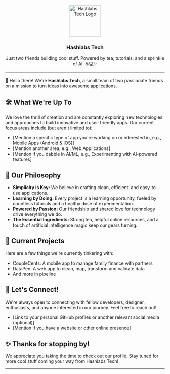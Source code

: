 <p align="center">
  <a href="https://github.com/Hashlabs-Tech">
    <img src="https://avatars.githubusercontent.com/u/[YOUR_ORGANIZATION_ID]?s=200&v=4" alt="Hashlabs Tech Logo" width="100" height="100">
  </a>
  <h3 align="center">Hashlabs Tech</h3>
  <p align="center">
    Just two friends building cool stuff. Powered by tea, tutorials, and a sprinkle of AI. ☕💻✨
  </p>
</p>

---

👋 Hello there! We're **Hashlabs Tech**, a small team of two passionate friends on a mission to turn ideas into awesome applications.

## 🛠️ What We're Up To

We love the thrill of creation and are constantly exploring new technologies and approaches to build innovative and user-friendly apps. Our current focus areas include (but aren't limited to):

* [Mention a specific type of app you're working on or interested in, e.g., Mobile Apps (Android & iOS)]
* [Mention another area, e.g., Web Applications]
* [Mention if you dabble in AI/ML, e.g., Experimenting with AI-powered features]

## 🌱 Our Philosophy

* **Simplicity is Key:** We believe in crafting clean, efficient, and easy-to-use applications.
* **Learning by Doing:** Every project is a learning opportunity, fueled by countless tutorials and a healthy dose of experimentation.
* **Powered by Passion:** Our friendship and shared love for technology drive everything we do.
* **The Essential Ingredients:** Strong tea, helpful online resources, and a touch of artificial intelligence magic keep our gears turning.

## 🔭 Current Projects

Here are a few things we're currently tinkering with:

* CoupleCents: A mobile app to manage family finance with partners
* DataPen: A web app to clean, map, transform and validate data
* And more in pipeline

## 🤝 Let's Connect!

We're always open to connecting with fellow developers, designer, enthusiasts, and anyone interested in our journey. Feel free to reach out!

* [Link to your personal GitHub profiles or another relevant social media (optional)]
* [Mention if you have a website or other online presence]

## ✨ Thanks for stopping by!

We appreciate you taking the time to check out our profile. Stay tuned for more cool stuff coming your way from Hashlabs Tech!

---
